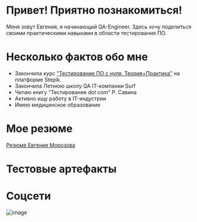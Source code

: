 # Привет! Приятно познакомиться!
Меня зовут Евгения, я начинающий QA-Engineer. Здесь хочу поделиться своими практическими навыками в области тестирования ПО.
# Несколько фактов обо мне
- Закончила курс ["Тестирование ПО с нуля. Теория+Практика"](https://drive.google.com/file/d/1OINs8n3otPeobZyo3iKTs4r2jI2qCDJ1/view?usp=drive_link) на платформе Stepik.
- Закончила Летнюю школу QA IT-компании Surf
- Читаю книгу "Тестирование dot com" Р. Савина
- Активно ищу работу в IT-индустрии
- Имею медицинское образование
# Мое резюме 
[Резюме Евгения Морозова](https://voronezh.hh.ru/applicant/resumes/view?resume=740ddfceff0de63ce10039ed1f456b4f42726b)
# Тестовые артефакты 
# Соцсети
![image](https://github.com/user-attachments/assets/72ed74b7-cbfe-40c6-be04-72e2a718144a)

